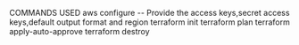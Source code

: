 COMMANDS USED 
aws configure -- Provide the access keys,secret access keys,default output format and region
terraform init
terraform plan
terraform apply-auto-approve
terraform destroy
